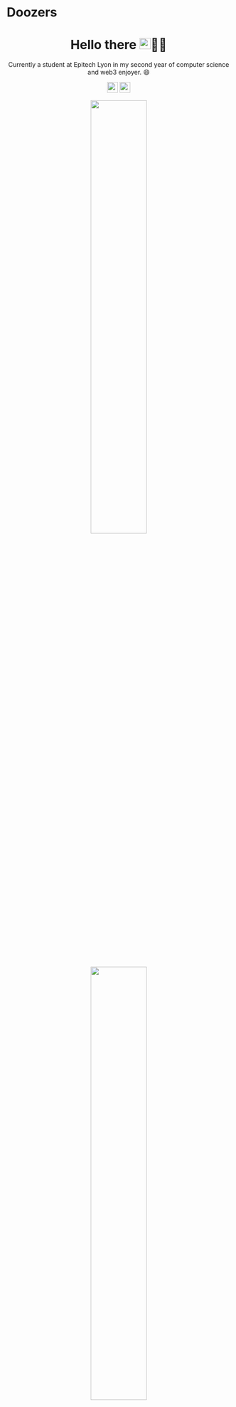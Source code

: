 # Doozers

<h1 align='center'>
  Hello there <img src="https://media.giphy.com/media/hvRJCLFzcasrR4ia7z/giphy.gif" width="25px">👩‍💻
</h1>

<p align='center'>
    Currently a student at Epitech Lyon in my second year of computer science and web3 enjoyer. 😄
</p>

<p align='center'>
<img src="https://hatscripts.github.io/circle-flags/flags/us.svg" width="24">
<img src="https://hatscripts.github.io/circle-flags/flags/fr.svg" width="24">
</p>

<p align='center'>
  <img src="https://github-readme-stats.vercel.app/api?username=Doozers&show_icons=true&theme=midnight-purple&layout=compact&count_private=true&include_all_commits=true" width="50%" />
  </br>
  <img src="https://github-readme-streak-stats.herokuapp.com/?user=Doozers&theme=midnight-purple&layout=compact" width="50%"/>
  </br>
    <img src="https://github-readme-stats.vercel.app/api/top-langs/?username=Doozers&layout=compact&theme=midnight-purple&langs_count=10&hide=shell,makefile&orgs=PoCInnovation&role=OWNER,ORGANIZATION_MEMBER,COLLABORATOR" width="50%" />
</p>

<p align='center'>
